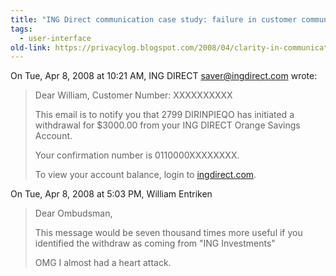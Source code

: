 ```yaml
---
title: "ING Direct communication case study: failure in customer communication"
tags: 
  - user-interface	
old-link: https://privacylog.blogspot.com/2008/04/clarity-in-communications-do-it.html
---
```


On Tue, Apr 8, 2008 at 10:21 AM, ING DIRECT <saver@ingdirect.com> wrote:

> Dear William, Customer Number: XXXXXXXXXX
>
> This email is to notify you that 2799 DIRINPIEQO has initiated a withdrawal for $3000.00 from your ING DIRECT Orange Savings Account.
>
> Your confirmation number is 0110000XXXXXXXX.
>
> To view your account balance, login to [ingdirect.com](https://www.ingdirect.com/).

On Tue, Apr 8, 2008 at 5:03 PM, William Entriken

> Dear Ombudsman,
>
> This message would be seven thousand times more useful if you identified the withdraw as coming from "ING Investments"
>
> OMG I almost had a heart attack.
